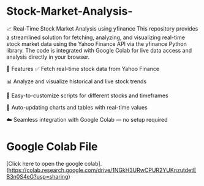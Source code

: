 # Stock-Market-Analysis-
📈 Real-Time Stock Market Analysis using yfinance
This repository provides a streamlined solution for fetching, analyzing, and visualizing real-time stock market data using the Yahoo Finance API via the yfinance Python library. The code is integrated with Google Colab for live data access and analysis directly in your browser.

🚀 Features
✅ Fetch real-time stock data from Yahoo Finance

📊 Analyze and visualize historical and live stock trends

🧠 Easy-to-customize scripts for different stocks and timeframes

🔁 Auto-updating charts and tables with real-time values

☁️ Seamless integration with Google Colab — no setup required
# Google Colab File
[Click here to open the google colab].(https://colab.research.google.com/drive/1NGkH3URwCPUR2YUKnzutdetEB3n0S4eG?usp=sharing)
